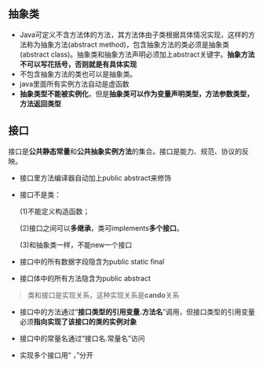 ## 抽象类

* Java可定义不含方法体的方法，其方法体由子类根据具体情况实现，这样的方法称为抽象方法(abstract method)，包含抽象方法的类必须是抽象类(abstract class)。抽象类和抽象方法声明必须加上abstract关键字。**抽象方法不可以写花括号，否则就是有具体实现**
* 不包含抽象方法的类也可以是抽象类。
* java里面所有实例方法自动是虚函数
* **抽象类型不能被实例化**，但是**抽象类可以作为变量声明类型，方法参数类型，方法返回类型**

## 接口

接口是**公共静态常量**和**公共抽象实例方法**的集合。接口是能力、规范、协议的反映。

* 接口里方法编译器自动加上public abstract来修饰

* 接口不是类：

  (1)不能定义构造函数；

  (2)接口之间可以**多继承**，类可implements**多个接口**。

  (3)和抽象类一样，不能new一个接口

* 接口中的所有数据字段隐含为public static final

* 接口体中的所有方法隐含为public abstract

> 类和接口是实现关系，这种实现关系是**cando**关系

* 接口中的方法通过“**接口类型的引用变量.方法名**”调用，但接口类型的引用变量必须**指向实现了该接口的类的实例对象**

* 接口中的常量名通过“接口名.常量名”访问
* 实现多个接口用“ ，”分开